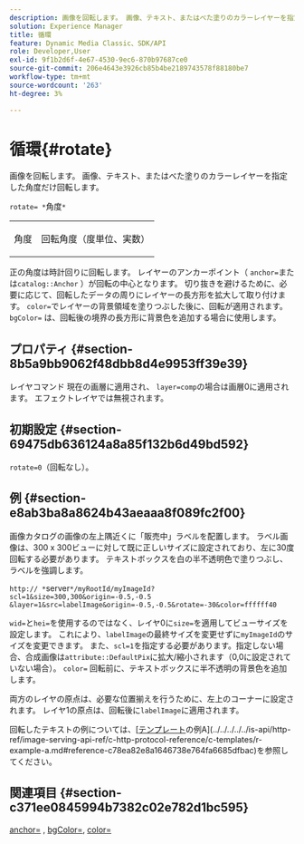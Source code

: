 ```yaml
---
description: 画像を回転します。 画像、テキスト、またはべた塗りのカラーレイヤーを指定した角度だけ回転します。
solution: Experience Manager
title: 循環
feature: Dynamic Media Classic、SDK/API
role: Developer,User
exl-id: 9f1b2d6f-4e67-4530-9ec6-870b97687ce0
source-git-commit: 206e4643e3926cb85b4be2189743578f88180be7
workflow-type: tm+mt
source-wordcount: '263'
ht-degree: 3%

---
```


# 循環{#rotate}

画像を回転します。 画像、テキスト、またはべた塗りのカラーレイヤーを指定した角度だけ回転します。

`rotate= *`角度`*`

<table id="simpletable_5531ED4C2099411DB404657E12B05314"> 
 <tr class="strow"> 
  <td class="stentry"> <p><span class="varname"> 角度</span> </p> </td> 
  <td class="stentry"> <p>回転角度（度単位、実数） </p></td> 
 </tr> 
</table>

正の角度は時計回りに回転します。 レイヤーのアンカーポイント（ `anchor=`または`catalog::Anchor` ）が回転の中心となります。 切り抜きを避けるために、必要に応じて、回転したデータの周りにレイヤーの長方形を拡大して取り付けます。 `color=`でレイヤーの背景領域を塗りつぶした後に、回転が適用されます。 `bgColor=` は、回転後の境界の長方形に背景色を追加する場合に使用します。

## プロパティ {#section-8b5a9bb9062f48dbb8d4e9953ff39e39}

レイヤコマンド 現在の画層に適用され、 `layer=comp`の場合は画層0に適用されます。 エフェクトレイヤでは無視されます。

## 初期設定 {#section-69475db636124a8a85f132b6d49bd592}

`rotate=0`（回転なし）。

## 例 {#section-e8ab3ba8a8624b43aeaaa8f089fc2f00}

画像カタログの画像の左上隅近くに「販売中」ラベルを配置します。 ラベル画像は、300 x 300ビューに対して既に正しいサイズに設定されており、左に30度回転する必要があります。 テキストボックスを白の半不透明色で塗りつぶし、ラベルを強調します。

`http:// *`server`*/myRootId/myImageId?scl=1&size=300,300&origin=-0.5,-0.5 &layer=1&src=labelImage&origin=-0.5,-0.5&rotate=-30&color=ffffff40`

`wid=`と`hei=`を使用するのではなく、レイヤ0に`size=`を適用してビューサイズを設定します。 これにより、`labelImage`の最終サイズを変更せずに`myImageId`のサイズを変更できます。 また、`scl=1`を指定する必要があります。指定しない場合、合成画像は`attribute::DefaultPix`に拡大/縮小されます（0,0に設定されていない場合）。 `color=` 回転前に、テキストボックスに半不透明の背景色を追加します。

両方のレイヤの原点は、必要な位置揃えを行うために、左上のコーナーに設定されます。 レイヤ1の原点は、回転後に`labelImage`に適用されます。

回転したテキストの例については、[[テンプレート](../../../../../is-api/http-ref/image-serving-api-ref/c-http-protocol-reference/c-templates/c-templates.md#concept-3cd2d2adae0e41b2979b9640244d4d3e)の例A](../../../../../is-api/http-ref/image-serving-api-ref/c-http-protocol-reference/c-templates/r-example-a.md#reference-c78ea82e8a1646738e764fa6685dfbac)を参照してください。

## 関連項目 {#section-c371ee0845994b7382c02e782d1bc595}

[anchor=](../../../../../is-api/http-ref/image-serving-api-ref/c-http-protocol-reference/c-command-reference/r-anchor.md#reference-6661e548ab284b82828d8d94c8ddeb7c) ,  [bgColor=](../../../../../is-api/http-ref/image-serving-api-ref/c-http-protocol-reference/c-command-reference/r-bgcolor.md#reference-441371ba4ef54fe781887c5ae448f6ab),  [color=](/help/aem-is-ir-api/is-api/http-ref/image-serving-api-ref/c-http-protocol-reference/c-data-types/r-is-http-color.md)
